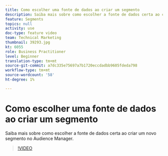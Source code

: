 ```yaml
---
title: Como escolher uma fonte de dados ao criar um segmento
description: Saiba mais sobre como escolher a fonte de dados certa ao criar um novo segmento no Audience Manager.
feature: Segments
topics: null
activity: use
doc-type: feature video
team: Technical Marketing
thumbnail: 39293.jpg
kt: 6055
role: Business Practitioner
level: Beginner
translation-type: tm+mt
source-git-commit: a7dc335e75697a7b1720eccdadbb9605fdeda798
workflow-type: tm+mt
source-wordcount: '58'
ht-degree: 1%

---
```



# Como escolher uma fonte de dados ao criar um segmento

Saiba mais sobre como escolher a fonte de dados certa ao criar um novo segmento no Audience Manager.

>[!VIDEO](https://video.tv.adobe.com/v/39293/?quality=12&learn=on)
